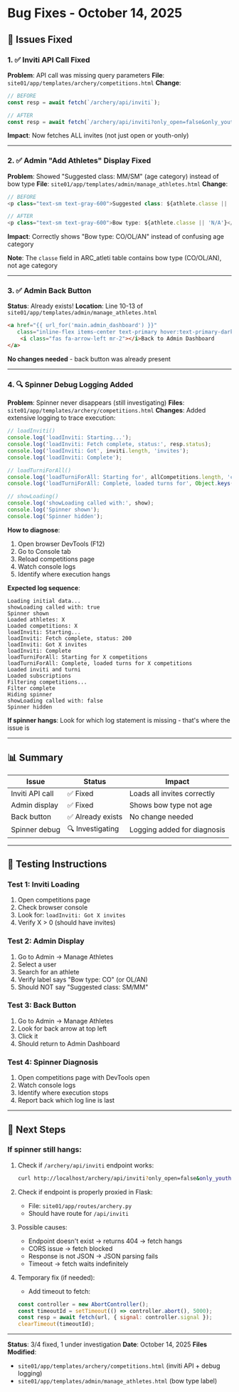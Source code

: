 # Bug Fixes - October 14, 2025

## 🐛 Issues Fixed

### 1. ✅ Inviti API Call Fixed
**Problem**: API call was missing query parameters
**File**: `site01/app/templates/archery/competitions.html`
**Change**:
```javascript
// BEFORE
const resp = await fetch(`/archery/api/inviti`);

// AFTER  
const resp = await fetch(`/archery/api/inviti?only_open=false&only_youth=false`);
```
**Impact**: Now fetches ALL invites (not just open or youth-only)

---

### 2. ✅ Admin "Add Athletes" Display Fixed
**Problem**: Showed "Suggested class: MM/SM" (age category) instead of bow type
**File**: `site01/app/templates/admin/manage_athletes.html`
**Change**:
```javascript
// BEFORE
<p class="text-sm text-gray-600">Suggested class: ${athlete.classe || 'N/A'}</p>

// AFTER
<p class="text-sm text-gray-600">Bow type: ${athlete.classe || 'N/A'}</p>
```
**Impact**: Correctly shows "Bow type: CO/OL/AN" instead of confusing age category

**Note**: The `classe` field in ARC_atleti table contains bow type (CO/OL/AN), not age category

---

### 3. ✅ Admin Back Button
**Status**: Already exists!
**Location**: Line 10-13 of `site01/app/templates/admin/manage_athletes.html`
```html
<a href="{{ url_for('main.admin_dashboard') }}" 
   class="inline-flex items-center text-primary hover:text-primary-dark mb-4 transition">
    <i class="fas fa-arrow-left mr-2"></i>Back to Admin Dashboard
</a>
```
**No changes needed** - back button was already present

---

### 4. 🔍 Spinner Debug Logging Added
**Problem**: Spinner never disappears (still investigating)
**Files**: `site01/app/templates/archery/competitions.html`
**Changes**: Added extensive logging to trace execution:

```javascript
// loadInviti()
console.log('loadInviti: Starting...');
console.log('loadInviti: Fetch complete, status:', resp.status);
console.log('loadInviti: Got', inviti.length, 'invites');
console.log('loadInviti: Complete');

// loadTurniForAll()
console.log('loadTurniForAll: Starting for', allCompetitions.length, 'competitions');
console.log('loadTurniForAll: Complete, loaded turns for', Object.keys(allTurni).length, 'competitions');

// showLoading()
console.log('showLoading called with:', show);
console.log('Spinner shown');
console.log('Spinner hidden');
```

**How to diagnose**:
1. Open browser DevTools (F12)
2. Go to Console tab
3. Reload competitions page
4. Watch console logs
5. Identify where execution hangs

**Expected log sequence**:
```
Loading initial data...
showLoading called with: true
Spinner shown
Loaded athletes: X
Loaded competitions: X
loadInviti: Starting...
loadInviti: Fetch complete, status: 200
loadInviti: Got X invites
loadInviti: Complete
loadTurniForAll: Starting for X competitions
loadTurniForAll: Complete, loaded turns for X competitions
Loaded inviti and turni
Loaded subscriptions
Filtering competitions...
Filter complete
Hiding spinner
showLoading called with: false
Spinner hidden
```

**If spinner hangs**: Look for which log statement is missing - that's where the issue is

---

## 📊 Summary

| Issue | Status | Impact |
|-------|--------|--------|
| Inviti API call | ✅ Fixed | Loads all invites correctly |
| Admin display | ✅ Fixed | Shows bow type not age |
| Back button | ✅ Already exists | No change needed |
| Spinner debug | 🔍 Investigating | Logging added for diagnosis |

---

## 🧪 Testing Instructions

### Test 1: Inviti Loading
1. Open competitions page
2. Check browser console
3. Look for: `loadInviti: Got X invites`
4. Verify X > 0 (should have invites)

### Test 2: Admin Display
1. Go to Admin → Manage Athletes
2. Select a user
3. Search for an athlete
4. Verify label says "Bow type: CO" (or OL/AN)
5. Should NOT say "Suggested class: SM/MM"

### Test 3: Back Button
1. Go to Admin → Manage Athletes
2. Look for back arrow at top left
3. Click it
4. Should return to Admin Dashboard

### Test 4: Spinner Diagnosis
1. Open competitions page with DevTools open
2. Watch console logs
3. Identify where execution stops
4. Report back which log line is last

---

## 🔮 Next Steps

### If spinner still hangs:
1. Check if `/archery/api/inviti` endpoint works:
   ```bash
   curl http://localhost/archery/api/inviti?only_open=false&only_youth=false
   ```

2. Check if endpoint is properly proxied in Flask:
   - File: `site01/app/routes/archery.py`
   - Should have route for `/api/inviti`

3. Possible causes:
   - Endpoint doesn't exist → returns 404 → fetch hangs
   - CORS issue → fetch blocked
   - Response is not JSON → JSON parsing fails
   - Timeout → fetch waits indefinitely

4. Temporary fix (if needed):
   - Add timeout to fetch:
   ```javascript
   const controller = new AbortController();
   const timeoutId = setTimeout(() => controller.abort(), 5000);
   const resp = await fetch(url, { signal: controller.signal });
   clearTimeout(timeoutId);
   ```

---

**Status**: 3/4 fixed, 1 under investigation
**Date**: October 14, 2025
**Files Modified**:
- `site01/app/templates/archery/competitions.html` (inviti API + debug logging)
- `site01/app/templates/admin/manage_athletes.html` (bow type label)
